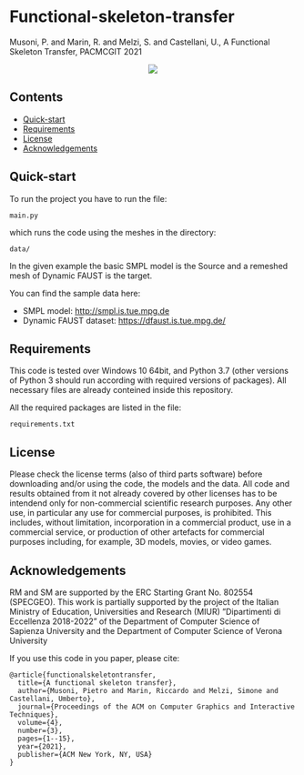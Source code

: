 # Functional-skeleton-transfer

Musoni, P. and Marin, R. and Melzi, S. and Castellani, U., A Functional Skeleton Transfer, PACMCGIT 2021

<p align="center">
<img src="teaser.png"
</p>

## Contents
* [Quick-start](https://github.com/PietroMsn/Functional-skeleton-transfer#Quick-start)
* [Requirements](https://github.com/PietroMsn/Functional-skeleton-transfer#requirements)
* [License](https://github.com/PietroMsn/Functional-skeleton-transfer#license)
* [Acknowledgements](https://github.com/PietroMsn/Functional-skeleton-transfer#acknowledgements)
  
## Quick-start  
  To run the project you have to run the file:
  ```
  main.py
  ```
  which runs the code using the meshes in the directory:
  ```
  data/
  ```
  In the given example the basic SMPL model is the Source and a remeshed mesh of Dynamic FAUST is the target.
  
  You can find the sample data here:
  * SMPL model: http://smpl.is.tue.mpg.de
  * Dynamic FAUST dataset: https://dfaust.is.tue.mpg.de/
  
  
## Requirements
  This code is tested over Windows 10 64bit, and Python 3.7 (other versions of Python 3 should run according with required versions of packages). All necessary files are already conteined inside this repository.
  
  All the required packages are listed in the file:
  ```
  requirements.txt
  ```
  
  
## License
Please check the license terms (also of third parts software) before downloading and/or using the code, the models and the data. 
All code and results obtained from it not already covered by other licenses has to be intendend only for non-commercial scientific research purposes.
Any other use, in particular any use for commercial purposes, is prohibited. This includes, without limitation, incorporation in a commercial product, use in a commercial service, or production of other artefacts for commercial purposes including, for example, 3D models, movies, or video games. 

## Acknowledgements
  
RM and SM are supported by the ERC Starting Grant No. 802554 (SPECGEO). This work is partially supported by the project of the Italian Ministry of Education, Universities and Research (MIUR) ”Dipartimenti di Eccellenza 2018-2022” of the Department of Computer Science of Sapienza University and the Department of Computer Science of Verona University

If you use this code in you paper, please cite:
```
@article{functionalskeletontransfer,
  title={A functional skeleton transfer},
  author={Musoni, Pietro and Marin, Riccardo and Melzi, Simone and Castellani, Umberto},
  journal={Proceedings of the ACM on Computer Graphics and Interactive Techniques},
  volume={4},
  number={3},
  pages={1--15},
  year={2021},
  publisher={ACM New York, NY, USA}
}
```
